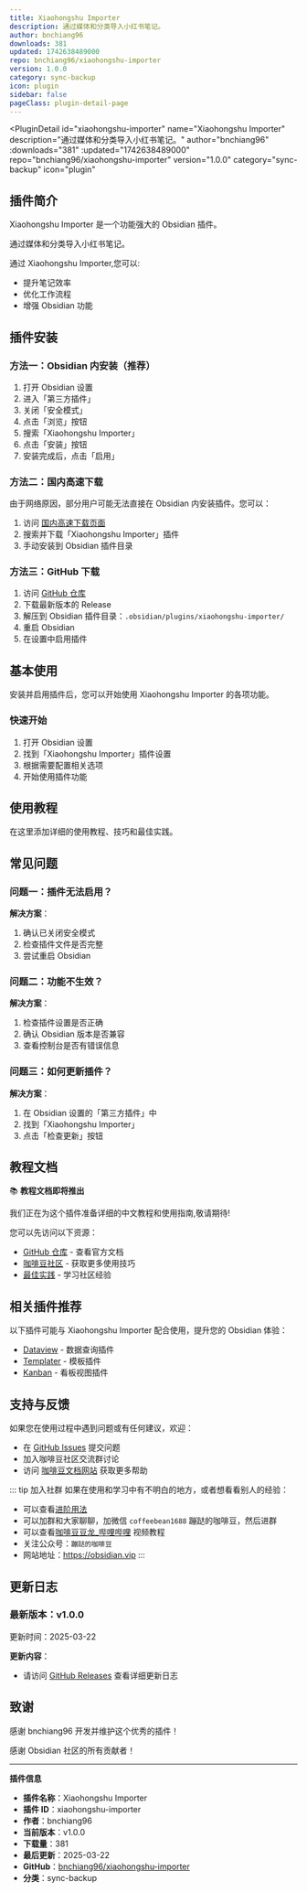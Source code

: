 ```yaml
---
title: Xiaohongshu Importer
description: 通过媒体和分类导入小红书笔记。
author: bnchiang96
downloads: 381
updated: 1742638489000
repo: bnchiang96/xiaohongshu-importer
version: 1.0.0
category: sync-backup
icon: plugin
sidebar: false
pageClass: plugin-detail-page
---
```


<PluginDetail
  id="xiaohongshu-importer"
  name="Xiaohongshu Importer"
  description="通过媒体和分类导入小红书笔记。"
  author="bnchiang96"
  :downloads="381"
  :updated="1742638489000"
  repo="bnchiang96/xiaohongshu-importer"
  version="1.0.0"
  category="sync-backup"
  icon="plugin"
>

<!-- AUTO_GENERATED_START -->
## 插件简介

Xiaohongshu Importer 是一个功能强大的 Obsidian 插件。

通过媒体和分类导入小红书笔记。

通过 Xiaohongshu Importer,您可以:

- 提升笔记效率
- 优化工作流程
- 增强 Obsidian 功能

<!-- AUTO_GENERATED_END -->

<!-- AUTO_GENERATED_START -->
## 插件安装

### 方法一：Obsidian 内安装（推荐）

1. 打开 Obsidian 设置
2. 进入「第三方插件」
3. 关闭「安全模式」
4. 点击「浏览」按钮
5. 搜索「Xiaohongshu Importer」
6. 点击「安装」按钮
7. 安装完成后，点击「启用」

### 方法二：国内高速下载

由于网络原因，部分用户可能无法直接在 Obsidian 内安装插件。您可以：

1. 访问 [国内高速下载页面](/zh/documentation/obsidian-plugins-download.html)
2. 搜索并下载「Xiaohongshu Importer」插件
3. 手动安装到 Obsidian 插件目录

### 方法三：GitHub 下载

1. 访问 [GitHub 仓库](https://github.com/bnchiang96/xiaohongshu-importer)
2. 下载最新版本的 Release
3. 解压到 Obsidian 插件目录：`.obsidian/plugins/xiaohongshu-importer/`
4. 重启 Obsidian
5. 在设置中启用插件

## 基本使用

安装并启用插件后，您可以开始使用 Xiaohongshu Importer 的各项功能。

### 快速开始

1. 打开 Obsidian 设置
2. 找到「Xiaohongshu Importer」插件设置
3. 根据需要配置相关选项
4. 开始使用插件功能

<!-- AUTO_GENERATED_END -->

<!-- CUSTOM_CONTENT_START:tutorial -->
## 使用教程

在这里添加详细的使用教程、技巧和最佳实践。

<!-- CUSTOM_CONTENT_END:tutorial -->

<!-- SHARED_CONTENT_START -->
## 常见问题

### 问题一：插件无法启用？

**解决方案**：
1. 确认已关闭安全模式
2. 检查插件文件是否完整
3. 尝试重启 Obsidian

### 问题二：功能不生效？

**解决方案**：
1. 检查插件设置是否正确
2. 确认 Obsidian 版本是否兼容
3. 查看控制台是否有错误信息

### 问题三：如何更新插件？

**解决方案**：
1. 在 Obsidian 设置的「第三方插件」中
2. 找到「Xiaohongshu Importer」
3. 点击「检查更新」按钮

## 教程文档

📚 **教程文档即将推出**

我们正在为这个插件准备详细的中文教程和使用指南,敬请期待!

您可以先访问以下资源：
- [GitHub 仓库](https://github.com/bnchiang96/xiaohongshu-importer) - 查看官方文档
- [咖啡豆社区](/zh/bases/) - 获取更多使用技巧
- [最佳实践](/zh/best-practices/) - 学习社区经验

## 相关插件推荐

以下插件可能与 Xiaohongshu Importer 配合使用，提升您的 Obsidian 体验：

- [Dataview](/zh/plugins/dataview.html) - 数据查询插件
- [Templater](/zh/plugins/templater-obsidian.html) - 模板插件
- [Kanban](/zh/plugins/obsidian-kanban.html) - 看板视图插件

## 支持与反馈

如果您在使用过程中遇到问题或有任何建议，欢迎：

- 在 [GitHub Issues](https://github.com/bnchiang96/xiaohongshu-importer/issues) 提交问题
- 加入咖啡豆社区交流群讨论
- 访问 [咖啡豆文档网站](https://obsidian.vip) 获取更多帮助

::: tip 加入社群
如果在使用和学习中有不明白的地方，或者想看看别人的经验：
- 可以查看[进阶用法](/zh/advanced)
- 可以加群和大家聊聊，加微信 `coffeebean1688` 蹦跶的咖啡豆，然后进群
- 可以查看[咖啡豆豆龙_哔哩哔哩](https://space.bilibili.com/618777356) 视频教程
- 关注公众号：`蹦跶的咖啡豆`
- 网站地址：https://obsidian.vip
:::
<!-- SHARED_CONTENT_END -->

<!-- AUTO_GENERATED_START -->
## 更新日志

### 最新版本：v1.0.0

更新时间：2025-03-22

**更新内容**：
- 请访问 [GitHub Releases](https://github.com/bnchiang96/xiaohongshu-importer/releases) 查看详细更新日志

## 致谢

感谢 bnchiang96 开发并维护这个优秀的插件！

感谢 Obsidian 社区的所有贡献者！

---

**插件信息**
- **插件名称**：Xiaohongshu Importer
- **插件 ID**：xiaohongshu-importer
- **作者**：bnchiang96
- **当前版本**：v1.0.0
- **下载量**：381
- **最后更新**：2025-03-22
- **GitHub**：[bnchiang96/xiaohongshu-importer](https://github.com/bnchiang96/xiaohongshu-importer)
- **分类**：sync-backup
<!-- AUTO_GENERATED_END -->

</PluginDetail>

